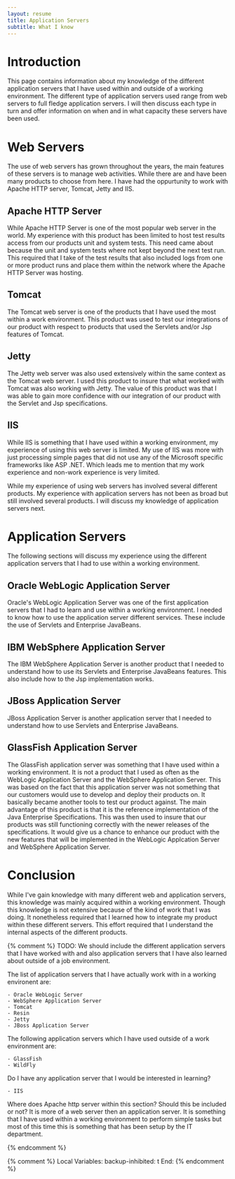 ```yaml
---
layout: resume
title: Application Servers
subtitle: What I know
---
```


# Introduction

This page contains information about my knowledge of the different application servers that I have used within and
outside of a working environment.  The different type of application servers used range from web servers to
full fledge application servers.  I will then discuss each type in turn and offer information on when and in what
capacity these servers have been used.

# Web Servers

The use of web servers has grown throughout the years, the main features of these servers is to manage web activities.
While there are and have been many products to choose from here. I have had the oppurtunity to work with Apache HTTP
server, Tomcat, Jetty and IIS.

## Apache HTTP Server

While Apache HTTP Server is one of the most popular web server in the world.  My experience with this product has been
limited to host test results access from our products unit and system tests.  This need came about because the unit and
system tests where not kept beyond the next test run.  This required that I take of the test results that also included
logs from one or more product runs and place them within the network where the Apache HTTP Server was hosting.

## Tomcat

The Tomcat web server is one of the products that I have used the most within a work environment.  This product was used
to test our integrations of our product with respect to products that used the Servlets and/or Jsp features of Tomcat.

## Jetty

The Jetty web server was also used extensively within the same context as the Tomcat web server.  I used this product to
insure that what worked with Tomcat was also working with Jetty.  The value of this product was that I was able to gain
more confidence with our integration of our product with the Servlet and Jsp specifications.

## IIS

While IIS is something that I have used within a working environment, my experience of using this web server is limited.
My use of IIS was more with just processing simple pages that did not use any of the Microsoft specific frameworks like
ASP .NET.  Which leads me to mention that my work experience and non-work experience is very limited.

While my experience of using web servers has involved several different products.  My experience with application
servers has not been as broad but still involved several products.  I will discuss my knowledge of application
servers next.

# Application Servers

The following sections will discuss my experience using the different application servers that I had to use within a
working environment.

## Oracle WebLogic Application Server

Oracle's WebLogic Application Server was one of the first application servers that I had to learn and use within a
working environment.  I needed to know how to use the application server different services.  These include the use of
Servlets and Enterprise JavaBeans.

## IBM WebSphere Application Server

The IBM WebSphere Application Server is another product that I needed to understand how to use its Servlets and Enterprise
JavaBeans features.  This also include how to the Jsp implementation works.

## JBoss Application Server

JBoss Application Server is another application server that I needed to understand how to use Servlets and Enterprise JavaBeans.

## GlassFish Application Server

The GlassFish application server was something that I have used within a working environment.  It is not a product that
I used as often as the WebLogic Application Server and the WebSphere Application Server.  This was based on the fact
that this application server was not something that our customers would use to develop and deploy their products on.  It
basically became another tools to test our product against.  The main advantage of this product is that it is the
reference implementation of the Java Enterprise Specifications.  This was then used to insure that our products was
still functioning correctly with the newer releases of the specifications.  It would give us a chance to enhance our
product with the new features that will be implemented in the WebLogic Applcation Server and WebSphere Application
Server.

# Conclusion

While I've gain knowledge with many different web and application servers, this knowledge was mainly acquired within a
working environment.  Though this knowledge is not extensive because of the kind of work that I was doing.  It
nonetheless required that I learned how to integrate my product within these different servers.  This effort required
that I understand the internal aspects of the different products.


{% comment %}
TODO: We should include the different application servers that I have worked with and
also application servers that I have also learned about outside of a job environment.

The list of application servers that I have actually work with in a working environent
are:

	- Oracle WebLogic Server
	- WebSphere Application Server
	- Tomcat
	- Resin
	- Jetty
	- JBoss Application Server


The following application servers which I have used outside of a work environment are:

	- GlassFish
	- WildFly

Do I have any application server that I would be interested in learning?

	- IIS


Where does Apache http server within this section?   Should this be included or not?
It is more of a web server then an application server.  It is something that I have
used within a working environment to perform simple tasks but most of this time
this is something that has been setup by the IT department.

{% endcomment %}

{% comment %}
Local Variables:
backup-inhibited: t
End:
{% endcomment %}
